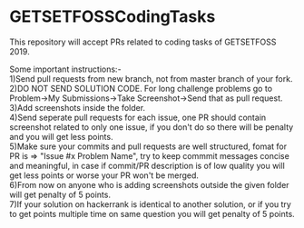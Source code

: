 # GETSETFOSSCodingTasks
This repository will accept PRs related to coding tasks of GETSETFOSS 2019.

Some important instructions:-\
1)Send pull requests from new branch, not from master branch of your fork.\
2)DO NOT SEND SOLUTION CODE. For long challenge problems go to Problem->My Submissions->Take Screenshot->Send that as pull request.\
3)Add screenshots inside the folder.\
4)Send seperate pull requests for each issue, one PR should contain screenshot related to only one issue, if you don't do so there will be penalty and you will get less points.\
5)Make sure your commits and pull requests are well structured, fomat for PR is =>  "Issue #x Problem Name", try to keep commmit messages concise and meaningful, in case if commit/PR description is of low quality you will get less points or worse your PR won't be merged.\
6)From now on anyone who is adding screenshots outside the given folder will get penalty of 5 points.\
7)If your solution on hackerrank is identical to another solution, or if you try to get points multiple time on same question you will get penalty of 5 points.
